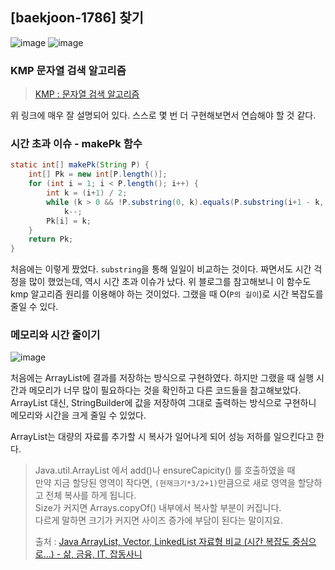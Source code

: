 ## [baekjoon-1786] 찾기

![image](https://user-images.githubusercontent.com/22045163/103164130-9df83000-484a-11eb-8bc5-fc126523863c.png)
![image](https://user-images.githubusercontent.com/22045163/103164138-ae100f80-484a-11eb-835a-ecff93761a4d.png)

### KMP 문자열 검색 알고리즘

> [KMP : 문자열 검색 알고리즘](https://bowbowbow.tistory.com/6)

위 링크에 매우 잘 설명되어 있다. 스스로 몇 번 더 구현해보면서 연습해야 할 것 같다.

### 시간 초과 이슈 - makePk 함수 

```java
static int[] makePk(String P) {
    int[] Pk = new int[P.length()];
    for (int i = 1; i < P.length(); i++) {
        int k = (i+1) / 2;
        while (k > 0 && !P.substring(0, k).equals(P.substring(i+1 - k, i+1)))
            k--;
        Pk[i] = k;
    }
    return Pk;
}
```

처음에는 이렇게 짰었다. `substring`을 통해 일일이 비교하는 것이다. 
짜면서도 시간 걱정을 많이 했었는데, 역시 시간 초과 이슈가 났다.
위 블로그를 참고해보니 이 함수도 kmp 알고리즘 원리를 이용해야 하는 것이었다.
그랬을 때 O(`P의 길이`)로 시간 복잡도를 줄일 수 있다.

### 메모리와 시간 줄이기

![image](https://user-images.githubusercontent.com/22045163/103164190-5aea8c80-484b-11eb-828e-d7f197f7ce0e.png)

처음에는 ArrayList에 결과를 저장하는 방식으로 구현하였다. 
하지만 그랬을 때 실행 시간과 메모리가 너무 많이 필요하다는 것을 확인하고 다른 코드들을 참고해보았다.
ArrayList 대신, StringBuilder에 값을 저장하여 그대로 출력하는 방식으로 구현하니
메모리와 시간을 크게 줄일 수 있었다.

ArrayList는 대량의 자료를 추가할 시 복사가 일어나게 되어 성능 저하를 일으킨다고 한다.

> Java.util.ArrayList 에서 add()나 ensureCapicity() 를 호출하였을 때  
> 만약 지금 할당된 영역이 작다면, `(현재크기*3/2+1)`만큼으로 새로 영역을 할당하고 전체 복사를 하게 됩니다.  
> Size가 커지면 Arrays.copyOf() 내부에서 복사할 부분이 커집니다.  
> 다르게 말하면 크기가 커지면 사이즈 증가에 부담이 된다는 말이지요.
>
> 출처 : [Java ArrayList, Vector, LinkedList 자료형 비교 (시간 복잡도 중심으로...) - 삶, 금융, IT, 잡동사니](https://pickykang.tistory.com/6)
